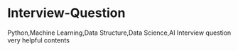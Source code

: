 # Interview-Question
Python,Machine Learning,Data Structure,Data Science,AI Interview question
very helpful contents
